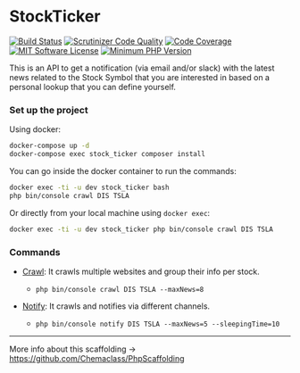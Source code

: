 # StockTicker

[![Build Status](https://scrutinizer-ci.com/g/Chemaclass/StockTicker/badges/build.png?b=master)](https://scrutinizer-ci.com/g/Chemaclass/StockTicker/build-status/master)
[![Scrutinizer Code Quality](https://scrutinizer-ci.com/g/Chemaclass/StockTicker/badges/quality-score.png?b=master)](https://scrutinizer-ci.com/g/Chemaclass/StockTicker/?branch=master)
[![Code Coverage](https://scrutinizer-ci.com/g/Chemaclass/StockTicker/badges/coverage.png?b=master)](https://scrutinizer-ci.com/g/Chemaclass/StockTicker/?branch=master)
[![MIT Software License](https://img.shields.io/badge/license-MIT-blue.svg?style=flat-square)](LICENSE.md)
[![Minimum PHP Version](https://img.shields.io/badge/php-%3E%3D%207.4-8892BF.svg?style=flat-square)](https://php.net/)

This is an API to get a notification (via email and/or slack) with the latest news related to the 
Stock Symbol that you are interested in based on a personal lookup that you can define yourself.

### Set up the project

Using docker:
```bash
docker-compose up -d
docker-compose exec stock_ticker composer install
```

You can go inside the docker container to run the commands:
```bash
docker exec -ti -u dev stock_ticker bash
php bin/console crawl DIS TSLA 
```

Or directly from your local machine using `docker exec`:
```bash
docker exec -ti -u dev stock_ticker php bin/console crawl DIS TSLA
```

### Commands

- [Crawl](src/StockTicker/Infrastructure/Command/CrawlCommand.php): It crawls multiple websites and group their info per stock.
  - `php bin/console crawl DIS TSLA --maxNews=8 `

- [Notify](src/StockTicker/Infrastructure/Command/NotifyCommand.php): It crawls and notifies via different channels.
  - `php bin/console notify DIS TSLA --maxNews=5 --sleepingTime=10`

----------

More info about this scaffolding -> https://github.com/Chemaclass/PhpScaffolding
